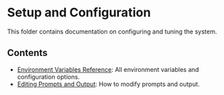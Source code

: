 # Setup and Configuration

This folder contains documentation on configuring and tuning the system.

## Contents
- [Environment Variables Reference](01_environment_variables.md): All environment variables and configuration options.
- [Editing Prompts and Output](02_editing_prompts_and_output.md): How to modify prompts and output. 